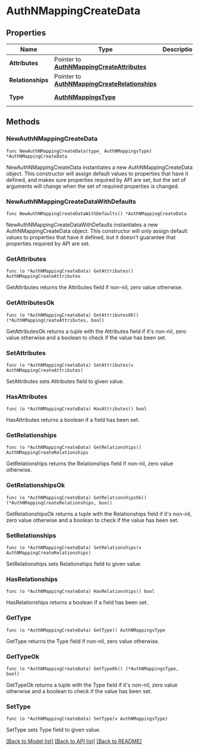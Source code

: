 # AuthNMappingCreateData

## Properties

| Name              | Type                                                                                 | Description | Notes                                         |
| ----------------- | ------------------------------------------------------------------------------------ | ----------- | --------------------------------------------- |
| **Attributes**    | Pointer to [**AuthNMappingCreateAttributes**](AuthNMappingCreateAttributes.md)       |             | [optional]                                    |
| **Relationships** | Pointer to [**AuthNMappingCreateRelationships**](AuthNMappingCreateRelationships.md) |             | [optional]                                    |
| **Type**          | [**AuthNMappingsType**](AuthNMappingsType.md)                                        |             | [default to AUTHNMAPPINGSTYPE_AUTHN_MAPPINGS] |

## Methods

### NewAuthNMappingCreateData

`func NewAuthNMappingCreateData(type_ AuthNMappingsType) *AuthNMappingCreateData`

NewAuthNMappingCreateData instantiates a new AuthNMappingCreateData object.
This constructor will assign default values to properties that have it defined,
and makes sure properties required by API are set, but the set of arguments
will change when the set of required properties is changed.

### NewAuthNMappingCreateDataWithDefaults

`func NewAuthNMappingCreateDataWithDefaults() *AuthNMappingCreateData`

NewAuthNMappingCreateDataWithDefaults instantiates a new AuthNMappingCreateData object.
This constructor will only assign default values to properties that have it defined,
but it doesn't guarantee that properties required by API are set.

### GetAttributes

`func (o *AuthNMappingCreateData) GetAttributes() AuthNMappingCreateAttributes`

GetAttributes returns the Attributes field if non-nil, zero value otherwise.

### GetAttributesOk

`func (o *AuthNMappingCreateData) GetAttributesOk() (*AuthNMappingCreateAttributes, bool)`

GetAttributesOk returns a tuple with the Attributes field if it's non-nil, zero value otherwise
and a boolean to check if the value has been set.

### SetAttributes

`func (o *AuthNMappingCreateData) SetAttributes(v AuthNMappingCreateAttributes)`

SetAttributes sets Attributes field to given value.

### HasAttributes

`func (o *AuthNMappingCreateData) HasAttributes() bool`

HasAttributes returns a boolean if a field has been set.

### GetRelationships

`func (o *AuthNMappingCreateData) GetRelationships() AuthNMappingCreateRelationships`

GetRelationships returns the Relationships field if non-nil, zero value otherwise.

### GetRelationshipsOk

`func (o *AuthNMappingCreateData) GetRelationshipsOk() (*AuthNMappingCreateRelationships, bool)`

GetRelationshipsOk returns a tuple with the Relationships field if it's non-nil, zero value otherwise
and a boolean to check if the value has been set.

### SetRelationships

`func (o *AuthNMappingCreateData) SetRelationships(v AuthNMappingCreateRelationships)`

SetRelationships sets Relationships field to given value.

### HasRelationships

`func (o *AuthNMappingCreateData) HasRelationships() bool`

HasRelationships returns a boolean if a field has been set.

### GetType

`func (o *AuthNMappingCreateData) GetType() AuthNMappingsType`

GetType returns the Type field if non-nil, zero value otherwise.

### GetTypeOk

`func (o *AuthNMappingCreateData) GetTypeOk() (*AuthNMappingsType, bool)`

GetTypeOk returns a tuple with the Type field if it's non-nil, zero value otherwise
and a boolean to check if the value has been set.

### SetType

`func (o *AuthNMappingCreateData) SetType(v AuthNMappingsType)`

SetType sets Type field to given value.

[[Back to Model list]](../README.md#documentation-for-models) [[Back to API list]](../README.md#documentation-for-api-endpoints) [[Back to README]](../README.md)
